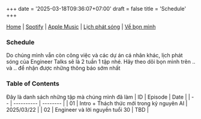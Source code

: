 +++
date = '2025-03-18T09:36:07+07:00'
draft = false
title = 'Schedule'
+++

[Home](/) | [Spotify](/...) | [Apple Music](/...) | [Lịch phát sóng](/schedule) | [Về bọn mình](/about)

### Schedule
Do chúng mình vẫn còn công việc và các dự án cá nhân khác, lịch phát sóng của Engineer Talks sẽ là 2 tuần 1 tập nhé. 
Hãy theo dõi bọn mình trên .. và .. để nhận được những thông báo sớm nhất

### Table of Contents
Đây là danh sách những tập mà chúng mình đã làm
| ID | Episode    | Date     | 
| -- | ---------- | -------- |
| 01 | Intro + Thách thức mới trong kỷ nguyên AI | 2025/03/22    | 
| 02 | Engineer và lời nguyền tuổi 30   | TBD     |
